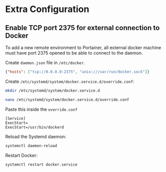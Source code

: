 # Extra Configuration

## Enable TCP port 2375 for external connection to Docker
To add a new remote environment to Portainer, all external docker machine must have port 2375 opened to be able to connect to the daemon.

Create <code>daemon.json</code> file in <code>/etc/docker</code>.
```json
{"hosts": ["tcp://0.0.0.0:2375", "unix:///var/run/docker.sock"]}
```

Create <code>/etc/systemd/system/docker.service.d/override.conf</code>:
```bash
mkdir /etc/systemd/system/docker.service.d
```
```bash
nano /etc/systemd/system/docker.service.d/override.conf
```
Paste this inside the <code>override.conf</code>
```text
[Service]
ExecStart=
ExecStart=/usr/bin/dockerd
```

Reload the Systemd daemon:
```bash
systemctl daemon-reload
```

Restart Docker:
```bash
systemctl restart docker.service
```